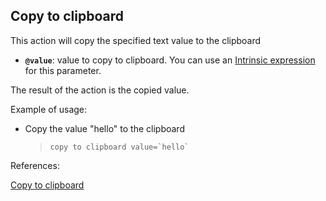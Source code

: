 ## Copy to clipboard

This action will copy the specified text value to the clipboard

- **`@value`**: value to copy to clipboard. You can use an [Intrinsic expression](https://github.com/DasAng/phobo-release/blob/master/docs/intrinsic_expression.md) for this parameter.

The result of the action is the copied value.

Example of usage:

- Copy the value "hello" to the clipboard

    > ``copy to clipboard value=`hello` ``


References:

[Copy to clipboard](https://github.com/DasAng/phobo-release/blob/master/docs/misc_actions.md#copy-to-clipboard)